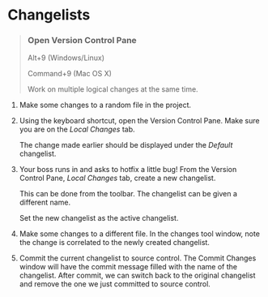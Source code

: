 # Changelists

> ### Open Version Control Pane
>
> Alt+9 (Windows/Linux)
>
> Command+9 (Mac OS X)
>
> Work on multiple logical changes at the same time.

1. Make some changes to a random file in the project.
2. Using the keyboard shortcut, open the Version Control Pane. Make sure you are on the _Local Changes_ tab.
   
   The change made earlier should be displayed under the _Default_ changelist.
3. Your boss runs in and asks to hotfix a little bug! From the Version Control Pane, _Local Changes_ tab, create a new changelist.

   This can be done from the toolbar. The changelist can be given a different name.
   
   Set the new changelist as the active changelist.
  
4. Make some changes to a different file. In the changes tool window, note the change is correlated to the newly created changelist.
5. Commit the current changelist to source control. The Commit Changes window will have the commit message filled with the name of the changelist.
   After commit, we can switch back to the original changelist and remove the one we just committed to source control.
